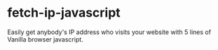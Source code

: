 # fetch-ip-javascript
Easily get anybody's IP address who visits your website with 5 lines of Vanilla browser javascript.
